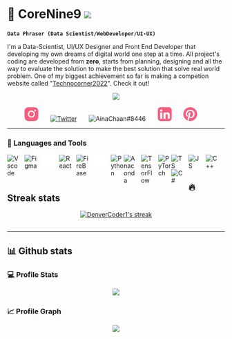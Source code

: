 # 🌃 CoreNine9 <img src="https://media.giphy.com/media/hvRJCLFzcasrR4ia7z/giphy.gif" width="28">

**`Data Phraser (Data Scientist/WebDeveloper/UI-UX)`**

I'm a Data-Scientist, UI/UX Designer and Front End Developer that developing my own dreams of digital world one step at a time. All project's coding are developed from **zero**, starts from planning, designing and all the way to evaluate the solution to make the best solution that solve real world problem. One of my biggest achievement so far is making a competion website called "[Technocorner2022](https://www.technocorner.id/)". Check it out!

<!--Typographi animation -->
<p align="center">
  <a href="https://github.com/DenverCoder1/readme-typing-svg"><img src="https://readme-typing-svg.demolab.com?font=Fira+Code&pause=1000&color=16D3FF&background=FF19BC00&width=435&lines=4+years+of+UI+UX+Designer+Experience;Future+Data+Scientist;One+year+Front-End+Developer;Good+at+sports+and+basketball+player;Cat+lover+%3A%223"></a>
</p>

<!-- Social media -->
<p align="center">
  <!--<a href="https://www.youtube.com/c/DevProTips"><img width="32px" alt="Youtube" title="Youtube" src="https://i.imgur.com/qiXu7b2.png"/></a>
  &#8287;&#8287;&#8287;&#8287;&#8287;-->
  <a href="https://www.instagram.com/qornainaji/"><img width="32px" alt="Instagram" title="Instagram" src="https://github.com/qornainaji/qornainaji/blob/main/instagram.png"/></a>
  &#8287;&#8287;&#8287;&#8287;&#8287;
  <a href="https://twitter.com/qornian"><img width="32px" alt="Twitter" title="Twitter" src="https://i.imgur.com/OXZM1L6.png"/></a>
  &#8287;&#8287;&#8287;&#8287;&#8287;
  <a alt="Discord"><img width="32px" title="AinaChaan#8446" src="https://i.imgur.com/OViZO8J.png"/></a>
  &#8287;&#8287;&#8287;&#8287;&#8287;
  <a href="https://www.linkedin.com/in/qornain-aji-6a14201b7/"><img width="32px" alt="LinkedIn" title="LinkedIn" src="https://github.com/qornainaji/qornainaji/blob/main/Linkedin.svg"/></a>
  &#8287;&#8287;&#8287;&#8287;&#8287;
    <a href="https://id.pinterest.com/qornainaji/"><img width="32px" alt="Pinterest" title="Pinterest" src="https://github.com/qornainaji/qornainaji/blob/main/pinterest-svgrepo-compink.svg"/></a>
  &#8287;&#8287;&#8287;&#8287;&#8287;
  <!--<a href="https://dev.to/denvercoder1"><img width="32px" alt="Dev.to" title="DenverCoder1 Dev.to" src="https://i.imgur.com/mVm29vK.png"></a>
  &#8287;&#8287;&#8287;&#8287;&#8287;-->
  <!--<a href="https://ko-fi.com/jlawrence"><img width="32px" alt="Ko-fi" title="Buy me a coffee" src="https://i.imgur.com/PpLeD3K.png"/></a>
  &#8287;&#8287;&#8287;&#8287;&#8287;-->
  <!--<a href="http://eyl327.mywebcommunity.org/promos/"><img width="32px" alt="Free Stuff" title="Free gifts for you" src="https://i.imgur.com/0uVwkoZ.png"/></a>-->
</p>

---

### 🧰 Languages and Tools


  <img align="left" title="Vscode" alt="Vscode" width="30px" style="padding-right:10px" src="https://cdn.jsdelivr.net/gh/devicons/devicon/icons/vscode/vscode-original.svg" />          
  <img align="left" title="Figma" alt="Figma" width="30px" style="padding-right:10px" src="https://cdn.jsdelivr.net/gh/devicons/devicon/icons/figma/figma-original.svg" />
  <img align="left" title="Next.Js" alt="Next.Js" width="30px" style="padding-right:10px" src="https://github.com/qornainaji/qornainaji/blob/main/nextjs-original 1.svg" />
  <img align="left" title="React" alt="React" width="30px" style="padding-right:10px" src="https://cdn.jsdelivr.net/gh/devicons/devicon/icons/react/react-original.svg" />          
  <img align="left" title="FireBase" alt="FireBase" width="30px" style="padding-right:10px" src="https://cdn.jsdelivr.net/gh/devicons/devicon/icons/firebase/firebase-plain.svg"/>
  <img align="left" title="GitHub" alt="GitHub" width="30px" style="padding-right:10px"  src="https://github.com/qornainaji/qornainaji/blob/main/github-original.svg" />       
  <img align="left" title="Python" alt="Python" width="30px" style="padding-right:l0px;" src="https://cdn.jsdelivr.net/gh/devicons/devicon/icons/python/python-plain.svg"/>
  <img align="left" title="Anaconda" alt="Anaconda" width="30px" style="padding-right:10px"  src="https://cdn.jsdelivr.net/gh/devicons/devicon/icons/anaconda/anaconda-original.svg" />
  <img align="left" title="TensorFlow" alt="TensorFlow" width="30px" style="padding-right:10px" src="https://cdn.jsdelivr.net/gh/devicons/devicon/icons/tensorflow/tensorflow-original.svg" />
  <img align="left" title="PyTorch" alt="PyTorch" width="30px" src="https://cdn.jsdelivr.net/gh/devicons/devicon/icons/pytorch/pytorch-original.svg" />
  <img align="left" title="Tyoescript" alt="TS" width="30px" style="padding-right:10px"  src="https://cdn.jsdelivr.net/gh/devicons/devicon/icons/typescript/typescript-plain.svg" />
  <img align="left" title="JavaScript" alt="JS" width="30px" style="padding-right:10px"  src="https://cdn.jsdelivr.net/gh/devicons/devicon/icons/javascript/javascript-plain.svg" />
  <img align="left" title="C++" alt="C++" width="30px" style="padding-right:10px"  src="https://cdn.jsdelivr.net/gh/devicons/devicon/icons/cplusplus/cplusplus-original.svg" />
  <img align="left" title="C#" alt="C#" width="30px" style="padding-right:10px"  src="https://cdn.jsdelivr.net/gh/devicons/devicon/icons/csharp/csharp-original.svg" />
<br />
<br />


## 🔥 Streak stats
<p align="center">
  <a href="https://github.com/DenverCoder1/github-readme-streak-stats">
    <img title="🔥 Get streak stats for your profile at git.io/streak-stats" alt="DenverCoder1's streak" src="https://streak-stats.demolab.com?user=qornainaji&theme=graywhite&ring=05BCDD&sideLabels=FF62C0"/>
  </a>
<br/>
<br/>
 
---
    
## 📊 Github stats
  
### 💻 Profile Stats
<p align="center">
  <a>
    <img src="https://github-readme-stats.vercel.app/api?username=qornainaji&show_icons=true&theme=radical"/>
  </a>
<p/>
<!--[QornainAji's GitHub stats](https://github-readme-stats.vercel.app/api?username=qornainaji&show_icons=true&theme=radical)-->

### 📈 Profile Graph
<p align="center">
  <a>
    <img src="https://activity-graph.herokuapp.com/graph?username=qornainaji&theme=noctis-minimus"/>
  </a>
<p/>

<!--[![Ashutosh's github activity graph](https://activity-graph.herokuapp.com/graph?username=qornainaji&theme=noctis-minimus)](https://github.com/ashutosh00710/github-readme-activity-graph)-->

<!--
**qornainaji/qornainaji** is a ✨ _special_ ✨ repository because its `README.md` (this file) appears on your GitHub profile.

Here are some ideas to get you started:

- 🔭 I’m currently working on ...
- 🌱 I’m currently learning ...
- 👯 I’m looking to collaborate on ...
- 🤔 I’m looking for help with ...
- 💬 Ask me about ...
- 📫 How to reach me: ...
- 😄 Pronouns: ...
- ⚡ Fun fact: ...
-->
